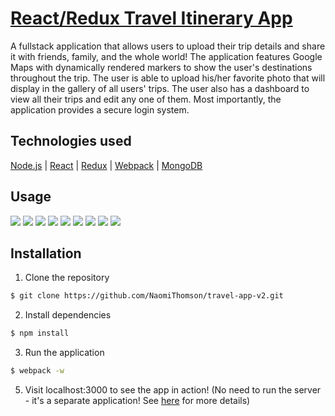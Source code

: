 # [React/Redux Travel Itinerary App](http://agile-mesa-83405.herokuapp.com/)
A fullstack application that allows users to upload their trip details and share it with friends, family, and the whole world! The application features Google Maps with dynamically rendered markers to show the user's destinations throughout the trip. The user is able to upload his/her favorite photo that will display in the gallery of all users' trips. The user also has a dashboard to view all their trips and edit any one of them. Most importantly, the application provides a secure login system. 



## Technologies used
[Node.js](https://nodejs.org/en/) |
[React](https://facebook.github.io/react/) |
[Redux](http://redux.js.org/) |
[Webpack](https://webpack.js.org/) | 
[MongoDB](https://www.mongodb.com/) 



## Usage

![](https://i.imgur.com/8xvC8kXl.png)
![](https://i.imgur.com/3AS0T5Zl.png)
![](https://i.imgur.com/dyQWTGAl.png)
![](https://i.imgur.com/I87Qgtml.png)
![](https://i.imgur.com/LBdtpDLl.png)
![](https://i.imgur.com/wcQvB06l.png)
![](https://i.imgur.com/rTAWAn6l.png)
![](https://i.imgur.com/YxwseGPl.png)
![](https://i.imgur.com/5PUcDB7l.png)



## Installation

1. Clone the repository

```bash
$ git clone https://github.com/NaomiThomson/travel-app-v2.git
```

2. Install dependencies

```bash
$ npm install
```

3. Run the application

```bash
$ webpack -w
```

5. Visit localhost:3000 to see the app in action! (No need to run the server - it's a separate application! See [here](https://github.com/NaomiThomson/travel-itinerary-api) for more details)




